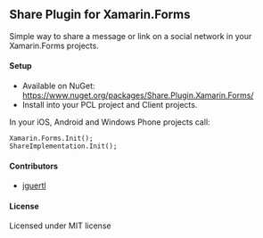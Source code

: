 ## Share Plugin for Xamarin.Forms

Simple way to share a message or link on a social network in your Xamarin.Forms projects.

#### Setup
* Available on NuGet: https://www.nuget.org/packages/Share.Plugin.Xamarin.Forms/
* Install into your PCL project and Client projects.

In your iOS, Android and Windows Phone projects call:

```
Xamarin.Forms.Init();
ShareImplementation.Init();
```

#### Contributors
* [jguertl](https://github.com/jguertl)

#### License
Licensed under MIT license
